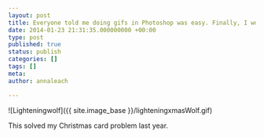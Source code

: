 ```yaml
---
layout: post
title: Everyone told me doing gifs in Photoshop was easy. Finally, I worked out how
date: 2014-01-23 21:31:35.000000000 +00:00
type: post
published: true
status: publish
categories: []
tags: []
meta:
author: annaleach

---
```


![Lighteningwolf]({{ site.image_base }}/lighteningxmasWolf.gif)

This solved my Christmas card problem last year.
